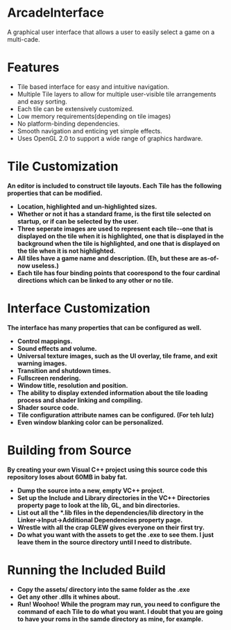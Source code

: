 ArcadeInterface
===============

A graphical user interface that allows a user to easily select a game on a multi-cade.

Features
========
* Tile based interface for easy and intuitive navigation.
* Multiple Tile layers to allow for multiple user-visible tile arrangements and easy sorting.
* Each tile can be extensively customized.
* Low memory requirements(depending on tile images)
* No platform-binding dependencies.
* Smooth navigation and enticing yet simple effects.
* Uses OpenGL 2.0 to support a wide range of graphics hardware.

Tile Customization
=============
<b>An editor is included to construct tile layouts.<b> 
Each Tile has the following properties that can be modified.
* Location, highlighted and un-highlighted sizes.
* Whether or not it has a standard frame, is the first tile selected on startup, or if can be selected by the
user.
* Three seperate images are used to represent each tile--one that is displayed on the tile when it is 
highlighted, one that is displayed in the background when the tile is highlighted, and one that is displayed
on the tile when it is not highlighted.
* All tiles have a game name and description. (Eh, but these are as-of-now useless.)
* Each tile has four binding points that coorespond to the four cardinal directions which can be linked to any
other or no tile.

Interface Customization
=======================
The interface has many properties that can be configured as well.
* Control mappings.
* Sound effects and volume.
* Universal texture images, such as the UI overlay, tile frame, and exit warning images.
* Transition and shutdown times.
* Fullscreen rendering.
* Window title, resolution and position.
* The ability to display extended information about the tile loading process and shader linking and compiling.
* Shader source code.
* Tile configuration attribute names can be configured. (For teh lulz)
* Even window blanking color can be personalized.

Building from Source
====================
By creating your own Visual C++ project using this source code this repository loses about 60MB in baby fat.
* Dump the source into a new, empty VC++ project.
* Set up the Include and Library directories in the VC++ Directories property page to look at the lib, GL, 
and bin directories.
* List out all the *.lib files in the dependencies/lib directory in the Linker->Input->Additional Dependencies 
property page.
* Wrestle with all the crap GLEW gives everyone on their first try.
* Do what you want with the assets to get the .exe to see them. I just leave them in the source directory 
until I need to distribute.

Running the Included Build
==========================
* Copy the assets/ directory into the same folder as the .exe
* Get any other .dlls it whines about.
* Run! Woohoo!
While the program may run, you need to configure the command of each Tile to do what you want. 
I doubt that you are going to have your roms in the samde directory as mine, for example.
